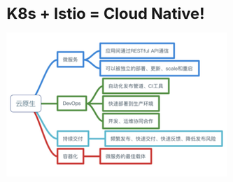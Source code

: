 <!-- ex_nonav -->
<h1 style="font-size:250%;">K8s + Istio = Cloud Native!</h1>

![cloud-native-architecutre-mindnode](/img/cloud-native-architecutre-mindnode.jpg)